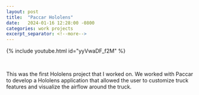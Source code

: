 ```yaml
---
layout: post
title:  "Paccar Hololens"
date:   2024-01-16 12:28:00 -0800
categories: work projects
excerpt_separator: <!--more-->
---
```

{% include youtube.html id="yyVwaDF_f2M" %}
<!--more-->
<br>

This was the first Hololens project that I worked on.  We worked with Paccar to develop a Hololens application that allowed the user to customize truck features and visualize the airflow around the truck.
